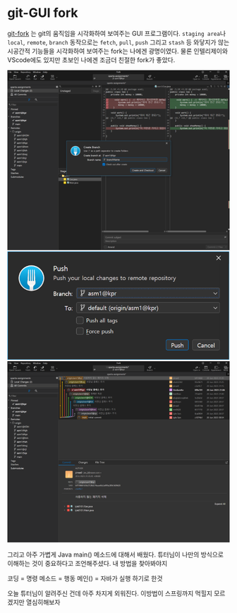 # git-GUI fork

[git-fork](https://git-fork.com/) 는 git의 움직임을 시각화하여 보여주는 GUI 프로그램이다.
`staging area`나 `local`, `remote`, `branch` 동작으로는 `fetch`, `pull`, `push` 그리고 `stash` 등 와닿지가 않는 시공간적 기능들을 시각화하여 보여주는 fork는 나에겐 광명이였다. 물론 인텔리제이와 VScode에도 있지만 초보인 나에겐 조금더 친절한 fork가 좋았다.

![view](/assets/fork1.PNG)
![view](/assets/forkPush.png)
![view](/assets/forkMain.png)

그리고 아주 가볍게 Java main() 메소드에 대해서 배웠다.
튜터님이 나만의 방식으로 이해하는 것이 중요하다고 조언해주셨다. 내 방법을 찾아봐야지

코딩 = 명령
메소드 = 행동
메인() = 자바가 실행 하기로 한것

오늘 튜터님이 알려주신 건데 아주 차지게 외워진다.
이방법이 스프링까지 먹힐지 모르겠지만 열심히해보자
